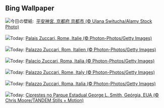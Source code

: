 ## Bing Wallpaper
![](https://www.bing.com/th?id=OHR.HeianJingu2024_JA-JP4866409141_UHD.jpg&w=1000)今日の壁紙: &nbsp;[平安神宮, 京都府 京都市 (© Ulana Switucha/Alamy Stock Photo)](https://www.bing.com/th?id=OHR.HeianJingu2024_JA-JP4866409141_UHD.jpg)
<br><br/>
![](https://www.bing.com/th?id=OHR.MonsterDoor_FR-FR1619086814_UHD.jpg&w=1000)Today: [Palais Zuccari, Rome, Italie (© Photon-Photos/Getty Images)](https://www.bing.com/th?id=OHR.MonsterDoor_FR-FR1619086814_UHD.jpg)
<br><br/>
![](https://www.bing.com/th?id=OHR.MonsterDoor_DE-DE5408236104_UHD.jpg&w=1000)Today: [Palazzo Zuccari, Rom, Italien (© Photon-Photos/Getty Images)](https://www.bing.com/th?id=OHR.MonsterDoor_DE-DE5408236104_UHD.jpg)
<br><br/>
![](https://www.bing.com/th?id=OHR.MonsterDoor_ES-ES5024924639_UHD.jpg&w=1000)Today: [Palacio Zuccari, Roma, Italia (© Photon-Photos/Getty Images)](https://www.bing.com/th?id=OHR.MonsterDoor_ES-ES5024924639_UHD.jpg)
<br><br/>
![](https://www.bing.com/th?id=OHR.MonsterDoor_EN-GB1067723555_UHD.jpg&w=1000)Today: [Palazzo Zuccari, Rome, Italy (© Photon-Photos/Getty Images)](https://www.bing.com/th?id=OHR.MonsterDoor_EN-GB1067723555_UHD.jpg)
<br><br/>
![](https://www.bing.com/th?id=OHR.MonsterDoor_IT-IT8784390686_UHD.jpg&w=1000)Today: [Palazzo Zuccari, Roma, Italia (© Photon-Photos/Getty Images)](https://www.bing.com/th?id=OHR.MonsterDoor_IT-IT8784390686_UHD.jpg)
<br><br/>
![](https://www.bing.com/th?id=OHR.AutumnCypress_PT-BR6434540619_UHD.jpg&w=1000)Today: [Ciprestes no Parque Estadual George L. Smith, Geórgia, EUA (© Chris Moore/TANDEM Stills + Motion)](https://www.bing.com/th?id=OHR.AutumnCypress_PT-BR6434540619_UHD.jpg)
<br><br/>
